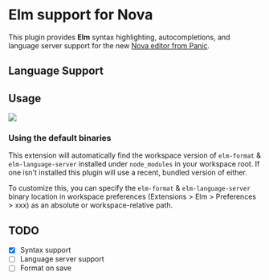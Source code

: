 # Elm support for Nova

This plugin provides **Elm** syntax highlighting, autocompletions, and language server support for the new [Nova editor from Panic](https://panic.com/nova/).

## Language Support

## Usage

![](https://nova.app/images/en/dark/editor.png)

### Using the default binaries

This extension will automatically find the workspace version of `elm-format` & `elm-language-server` installed under `node_modules` in your workspace root. If one isn't installed this plugin will use a recent, bundled version of either.

To customize this, you can specify the `elm-format` & `elm-language-server` binary location in workspace preferences (Extensions > Elm > Preferences > xxx) as an absolute or workspace-relative path.

## TODO

- [x] Syntax support
- [ ] Language server support
- [ ] Format on save

